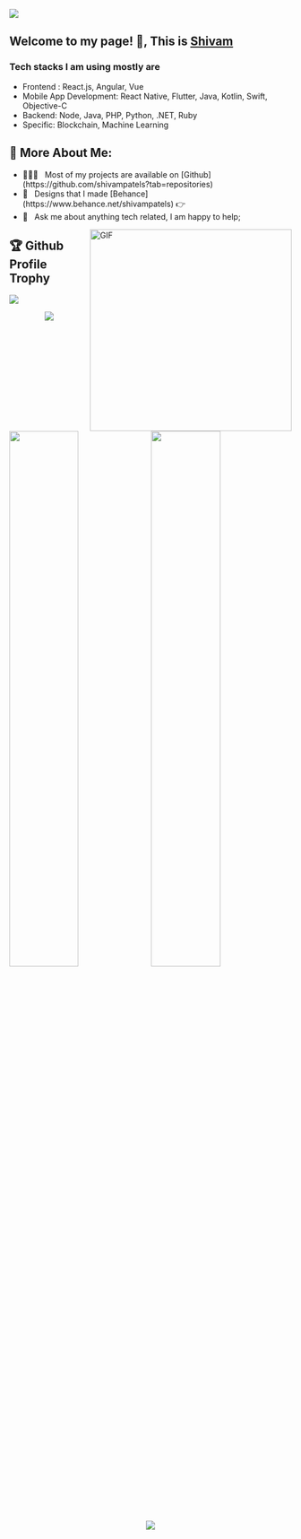 ![](https://komarev.com/ghpvc/?username=ShivamPatels)

<h2>Welcome to my page! 👋, This is <a href="https://shivampatels.com">Shivam</a></h2>

<h3>Tech stacks I am using mostly are</h3>
<ul>
  <li>Frontend : React.js, Angular, Vue</li>
  <li>Mobile App Development: React Native, Flutter, Java, Kotlin, Swift, Objective-C</li>
  <li>Backend: Node, Java, PHP, Python, .NET, Ruby</li>
  <li>Specific: Blockchain, Machine Learning</li>
</ul>

<h2>🚀 More About Me:</h2>

<ul>
  <li>👨🏻‍💻 &nbsp; Most of my projects are available on [Github](https://github.com/shivampatels?tab=repositories)</li>
  <li>🎨 &nbsp; Designs that I made [Behance](https://www.behance.net/shivampatels) 👉</li>
  <li>💬 &nbsp; Ask me about anything tech related, I am happy to help;</li>
</ul>
<img align="right" alt="GIF" src="https://raw.githubusercontent.com/rahul-jha98/rahul-jha98/main/techstack.gif" width="360px"/>


<h2>🏆 Github Profile Trophy</h2>
<img src="https://github-profile-trophy.vercel.app/?username=ShivamPatels&column=8&theme=onedark"/>

<p  align="center">
<img src="https://user-images.githubusercontent.com/73097560/115834477-dbab4500-a447-11eb-908a-139a6edaec5c.gif">             
</p>

<p align="left">
<img width="49.5%" src="https://github-readme-stats.vercel.app/api?username=ShivamPatels&show_icons=true&theme=blue-green&hide_border=true" />
<img width="49.5%" src="https://github-readme-streak-stats.herokuapp.com/?user=ShivamPatels&theme=blue-green&hide_border=true" />
</p>

<p  align="center">
<img src="https://user-images.githubusercontent.com/73097560/115834477-dbab4500-a447-11eb-908a-139a6edaec5c.gif">             
</p>
<!---
ShivamPatels/ShivamPatels is a ✨ special ✨ repository because its `README.md` (this file) appears on your GitHub profile.
You can click the Preview link to take a look at your changes.
--->
